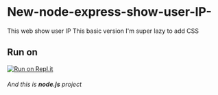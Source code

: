 # New-node-express-show-user-IP-

This web show user IP 
This basic version I'm super lazy to add CSS

## Run on 
[![Run on Repl.it](https://replit.com/badge/github/@Naiml007/New-node-express#index.js)](https://replit.com/github/@Naiml007/New-node-express#index.js)
###### And this is **node.js** project 
